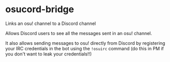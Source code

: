 # osucord-bridge
Links an osu! channel to a Discord channel

Allows Discord users to see all the messages sent in an osu! channel.

It also allows sending messages to osu! directly from Discord by registering your
IRC credentials in the bot using the `!osuirc` command (do this in PM if you don't
want to leak your credentials!!)
